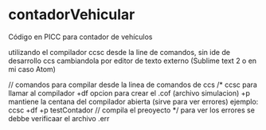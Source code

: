 # contadorVehicular
Código en PICC para contador de vehículos 

utilizando el compilador ccsc desde la line de comandos, sin ide de desarrollo ccs
cambiandola por editor de texto externo (Sublime text 2 o en mi caso Atom)

// comandos para compilar desde la linea de comandos de ccs
/* ccsc para llamar al compilador
    +df opcion para crear el .cof (archivo simulacion)
    +p mantiene la centana del compilador abierta (sirve para ver errores)
    ejemplo: ccsc +df +p testContador // compila el preoyecto
*/
para ver los errores se debbe verificaar el archivo .err
